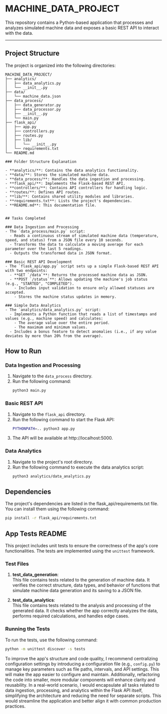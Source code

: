 # MACHINE_DATA_PROJECT

This repository contains a Python-based application that processes and analyzes simulated machine data and exposes a basic REST API to interact with the data.

---

## Project Structure

The project is organized into the following directories:

```plaintext
MACHINE_DATA_PROJECT/
├── analytics/
│   ├── data_analytics.py
│   └── __init__.py
├── data/
│   └── machine_data.json
├── data_process/
│   ├── data_generator.py
│   ├── data_processor.py
│   ├── __init__.py
│   └── main.py
├── flask_api/
│   ├── app.py
│   ├── controllers.py
│   ├── routes.py
│   ├── lib/
│   │   └── __init__.py
│   └── requirements.txt
└── README.md

### Folder Structure Explanation

- **analytics/**: Contains the data analytics functionality.
- **data/**: Stores the simulated machine data.
- **data_process/**: Handles the data ingestion and processing.
- **flask_api/**: Implements the Flask-based REST API.
- **controllers/**: Contains API controllers for handling logic.
- **routes/**: Defines API routes.
- **lib/**: Contains shared utility modules and libraries.
- **requirements.txt**: Lists the project's dependencies.
- **README.md**: This documentation file.


## Tasks Completed

### Data Ingestion and Processing
- The `data_process/main.py` script:
  - Reads a continuous stream of simulated machine data (temperature, speed, and status) from a JSON file every 10 seconds.
  - Transforms the data to calculate a moving average for each parameter over the last 5 readings.
  - Outputs the transformed data in JSON format.

### Basic REST API Development
- The `flask_api/app.py` script sets up a simple Flask-based REST API with two endpoints:
  - **GET `/data`**: Returns the processed machine data as JSON.
  - **POST `/status`**: Allows updating the machine's job status (e.g., "STARTED", "COMPLETED").
    - Includes input validation to ensure only allowed statuses are accepted.
    - Stores the machine status updates in memory.

### Simple Data Analytics
- The `analytics/data_analytics.py` script:
  - Implements a Python function that reads a list of timestamps and values (e.g., machine speed) and calculates:
    - The average value over the entire period.
    - The maximum and minimum values.
  - Includes a bonus feature to detect anomalies (i.e., if any value deviates by more than 20% from the average).
```

## How to Run

### Data Ingestion and Processing

1. Navigate to the `data_process` directory.
2. Run the following command:
   ```bash
   python3 main.py
   ```

### Basic REST API

1. Navigate to the `flask_api` directory.
2. Run the following command to start the Flask API:
   ```bash
   PYTHONPATH=.. python3 app.py
   ```
3. The API will be available at http://localhost:5000.

### Data Analytics

1. Navigate to the project's root directory.
2. Run the following command to execute the data analytics script:
   ```bash
   python3 analytics/data_analytics.py
   ```

## Dependencies

The project's dependencies are listed in the flask_api/requirements.txt file. You can install them using the following command:

```bash
pip install -r flask_api/requirements.txt
```

## App Tests README

This project includes unit tests to ensure the correctness of the app's core functionalities. The tests are implemented using the `unittest` framework.

### Test Files

1. **test_data_generation**:  
   This file contains tests related to the generation of machine data. It verifies the correct structure, data types, and behavior of functions that simulate machine data generation and its saving to a JSON file.

2. **test_data_analytics**:  
   This file contains tests related to the analysis and processing of the generated data. It checks whether the app correctly analyzes the data, performs required calculations, and handles edge cases.

### Running the Tests

To run the tests, use the following command:

```bash
python -m unittest discover -s tests
```

To improve the app's structure and code quality, I recommend centralizing configuration settings by introducing a configuration file (e.g., `config.py`) to manage key parameters such as file paths, intervals, and API settings. This will make the app easier to configure and maintain. Additionally, refactoring the code into smaller, more modular components will enhance clarity and reusability. In a real-world scenario, I would encapsulate all tasks related to data ingestion, processing, and analytics within the Flask API itself, simplifying the architecture and reducing the need for separate scripts. This would streamline the application and better align it with common production practices.
